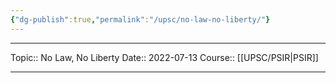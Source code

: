 ```yaml
---
{"dg-publish":true,"permalink":"/upsc/no-law-no-liberty/"}
---
```


----
Topic:: No Law, No Liberty
Date:: 2022-07-13
Course:: [[UPSC/PSIR\|PSIR]] 

----



